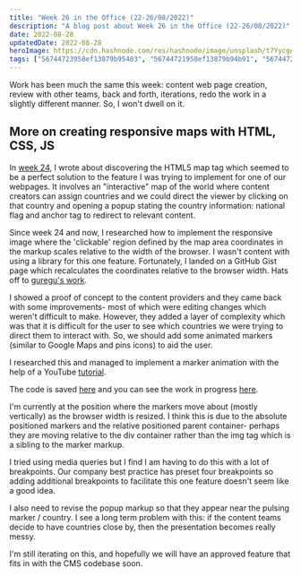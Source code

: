 ```yaml
---
title: "Week 26 in the Office (22-26/08/2022)"
description: "A blog post about Week 26 in the Office (22-26/08/2022)"
date: 2022-08-28
updatedDate: 2022-08-28
heroImage: https://cdn.hashnode.com/res/hashnode/image/unsplash/t7YycgAoVSw/upload/v1661671189664/nCzlmG5rv.jpeg
tags: ["56744723958ef13879b95483", "56744721958ef13879b94b91", "56744721958ef13879b94cad", "574dc610be8cff2ed6571a40"]
---
```


Work has been much the same this week: content web page creation, review with other teams, back and forth, iterations, redo the work in a slightly different manner. So, I won't dwell on it. 

## More on creating responsive maps with HTML, CSS, JS
In [week 24](https://the-dog-can-blog.hashnode.dev/week-24-in-the-office-08-120822), I wrote about discovering the HTML5 map tag which seemed to be a perfect solution to the feature I was trying to implement for one of our webpages. It involves an "interactive" map of the world where content creators can assign countries and we could direct the viewer by clicking on that country and opening a popup stating the country information: national flag and anchor tag to redirect to relevant content. 

Since week 24 and now, I researched how to implement the responsive image where the 'clickable' region defined by the map area coordinates in the markup scales relative to the width of the browser. I wasn't content with using a library for this one feature. Fortunately, I landed on a GitHub Gist page which recalculates the coordinates relative to the browser width. Hats off to [guregu's work](https://gist.github.com/guregu/e9f9caaed4b264a9214799bf03a06946).

I showed a proof of concept to the content providers and they came back with some improvements- most of which were editing changes which weren't difficult to make. However, they added a layer of complexity which was that it is difficult for the user to see which countries we were trying to direct them to interact with. So, we should add some animated markers (similar to Google Maps and pins icons) to aid the user. 

I researched this and managed to implement a marker animation with the help of a YouTube [tutorial](https://www.youtube.com/watch?v=XygqEKdroPw).

The code is saved [here](https://github.com/wkan17012021/test-map) and you can see the work in progress [here](https://wkan17012021.github.io/test-map/plainJSWithMarkers.html). 

I'm currently at the position where the markers move about (mostly vertically) as the browser width is resized. I think this is due to the absolute positioned markers and the relative positioned parent container- perhaps they are moving relative to the div container rather than the img tag which is a sibling to the marker markup.

I tried using media queries but I find I am having to do this with a lot of breakpoints. Our company best practice has preset four breakpoints so adding additional breakpoints to facilitate this one feature doesn't seem like a good idea.

I also need to revise the popup markup so that they appear near the pulsing marker / country. I see a long term problem with this: if the content teams decide to have countries close by, then the presentation becomes really messy. 

I'm still iterating on this, and hopefully we will have an approved feature that fits in with the CMS codebase soon. 
